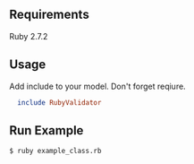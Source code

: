 ## Requirements

Ruby 2.7.2

## Usage

Add include to your model. Don't forget reqiure.

```ruby
  include RubyValidator
```

## Run Example

```console
$ ruby example_class.rb
```
